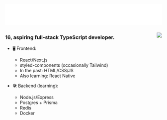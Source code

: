 <h1 align="left">
  <img src="https://raw.githubusercontent.com/stormforcejj/bio/1d288f4fd5bea964f21eb5a6c2c5c383cd5e928a/header.svg" alt="Hey, I'm Storm." />
</h1>

<a href="https://discord.com/users/399940580932714496">
  <img src="https://lanyard-profile-readme.vercel.app/api/399940580932714496" align="right" />
</a>
                                                                                   
### 16, aspiring full-stack TypeScript developer.

- 🖥️ Frontend:
  - React/Next.js
  - styled-components (occasionally Tailwind)
  - In the past: HTML/CSS/JS
  - Also learning: React Native

- 🛠 Backend (learning):
  - Node.js/Express
  - Postgres + Prisma
  - Redis
  - Docker

